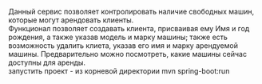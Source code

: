Данный сервис позволяет контролировать наличие 
свободных машин, которые могут арендовать клиенты.
<br>Функционал позволяет создавать клиента, присваивая ему
Имя и год рождения, а также указав модель и марку машины;
также есть возможность удалить клиета, указав его имя и
марку арендуемой машины.
Предварительно можно посмотреть, какие машины сейчас
доступны для аренды.
<br> запустить проект - из корневой директории mvn spring-boot:run
